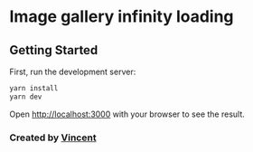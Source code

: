 # Image gallery infinity loading

## Getting Started

First, run the development server:

```bash
yarn install
yarn dev
```

Open [http://localhost:3000](http://localhost:3000) with your browser to see the result.

### Created by [Vincent](https://github.com/lehoangdung0412)